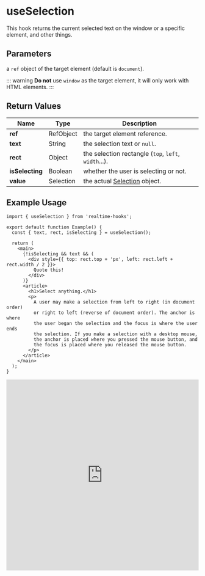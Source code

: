 # useSelection

This hook returns the current selected text on the window or a specific element, and other things.

## Parameters

a `ref` object of the target element (default is `document`).

::: warning
**Do not** use `window` as the target element, it will only work with HTML elements.
:::

## Return Values

| Name            | Type      | Description                                                                                |
| --------------- | --------- | ------------------------------------------------------------------------------------------ |
| **ref**         | RefObject | the target element reference.                                                              |
| **text**        | String    | the selection text or `null`.                                                              |
| **rect**        | Object    | the selection rectangle (`top`, `left`, `width`...).                                       |
| **isSelecting** | Boolean   | whether the user is selecting or not.                                                      |
| **value**       | Selection | the actual [Selection](https://developer.mozilla.org/en-US/docs/Web/API/Selection) object. |

## Example Usage

<!-- prettier-ignore -->
```tsx
import { useSelection } from 'realtime-hooks';

export default function Example() {
  const { text, rect, isSelecting } = useSelection();

  return (
    <main>
      {!isSelecting && text && (
        <div style={{ top: rect.top + 'px', left: rect.left + rect.width / 2 }}>
          Quote this!
        </div>
      )}
      <article>
        <h1>Select anything.</h1>
        <p>
          A user may make a selection from left to right (in document order)
          or right to left (reverse of document order). The anchor is where
          the user began the selection and the focus is where the user ends 
          the selection. If you make a selection with a desktop mouse,
          the anchor is placed where you pressed the mouse button, and 
          the focus is placed where you released the mouse button.
        </p>
      </article>
    </main>
  );
}
```

<iframe src="https://codesandbox.io/embed/useselection-5rkkxh?fontsize=14&hidenavigation=1&module=%2Fsrc%2FComponent.tsx&theme=dark" style="width:100%; height:500px; border:0; overflow:hidden;" title="useSelection" allow="accelerometer; ambient-light-sensor; camera; encrypted-media; geolocation; gyroscope; hid; microphone; midi; payment; usb; vr; xr-spatial-tracking" sandbox="allow-forms allow-modals allow-popups allow-presentation allow-same-origin allow-scripts"></iframe>
